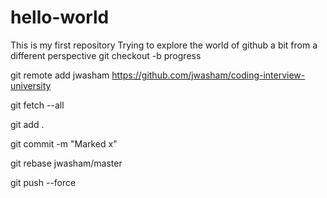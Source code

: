 # hello-world
This is my first repository
Trying to explore the world of github a bit from a different perspective
git checkout -b progress

git remote add jwasham https://github.com/jwasham/coding-interview-university

git fetch --all

git add .

git commit -m "Marked x"

git rebase jwasham/master

git push --force
